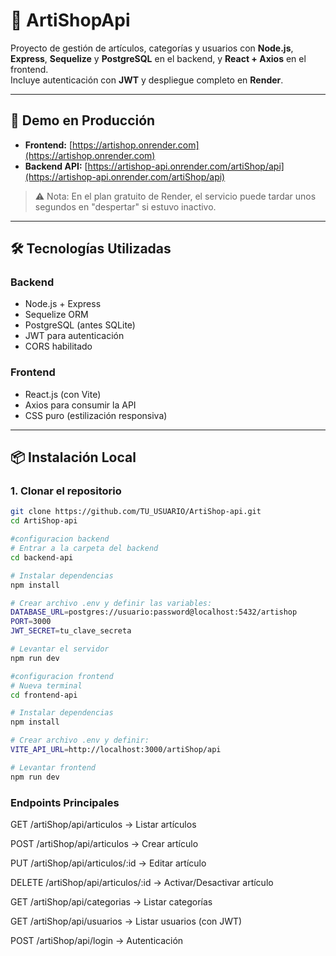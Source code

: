# 🛒 ArtiShopApi

Proyecto de gestión de artículos, categorías y usuarios con **Node.js**, **Express**, **Sequelize** y **PostgreSQL** en el backend, y **React + Axios** en el frontend.  
Incluye autenticación con **JWT** y despliegue completo en **Render**.  

---

## 🚀 Demo en Producción

- **Frontend:** [https://artishop.onrender.com](https://artishop.onrender.com)  
- **Backend API:** [https://artishop-api.onrender.com/artiShop/api](https://artishop-api.onrender.com/artiShop/api)  

> ⚠️ Nota: En el plan gratuito de Render, el servicio puede tardar unos segundos en "despertar" si estuvo inactivo.  

---

## 🛠️ Tecnologías Utilizadas

### Backend
- Node.js + Express
- Sequelize ORM
- PostgreSQL (antes SQLite)
- JWT para autenticación
- CORS habilitado

### Frontend
- React.js (con Vite)
- Axios para consumir la API
- CSS puro (estilización responsiva)

---

## 📦 Instalación Local

### 1. Clonar el repositorio
```bash
git clone https://github.com/TU_USUARIO/ArtiShop-api.git
cd ArtiShop-api

#configuracion backend
# Entrar a la carpeta del backend
cd backend-api

# Instalar dependencias
npm install

# Crear archivo .env y definir las variables:
DATABASE_URL=postgres://usuario:password@localhost:5432/artishop
PORT=3000
JWT_SECRET=tu_clave_secreta

# Levantar el servidor
npm run dev

#configuracion frontend
# Nueva terminal
cd frontend-api

# Instalar dependencias
npm install

# Crear archivo .env y definir:
VITE_API_URL=http://localhost:3000/artiShop/api

# Levantar frontend
npm run dev

``` 

### Endpoints Principales

GET /artiShop/api/articulos → Listar artículos

POST /artiShop/api/articulos → Crear artículo

PUT /artiShop/api/articulos/:id → Editar artículo

DELETE /artiShop/api/articulos/:id → Activar/Desactivar artículo

GET /artiShop/api/categorias → Listar categorías

GET /artiShop/api/usuarios → Listar usuarios (con JWT)

POST /artiShop/api/login → Autenticación